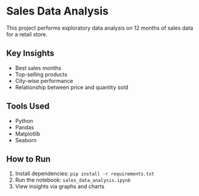 # Sales Data Analysis 

This project performs exploratory data analysis on 12 months of sales data for a retail store.

## Key Insights
- Best sales months
- Top-selling products
- City-wise performance
- Relationship between price and quantity sold

## Tools Used
- Python
- Pandas
- Matplotlib
- Seaborn

## How to Run
1. Install dependencies: `pip install -r requirements.txt`
2. Run the notebook: `sales_data_analysis.ipynb`
3. View insights via graphs and charts
